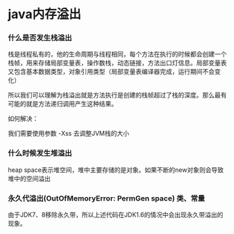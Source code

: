 # java内存溢出

### 什么是否发生栈溢出

栈是线程私有的，他的生命周期与线程相同，每个方法在执行的时候都会创建一个栈帧，用来存储局部变量表，操作数栈，动态链接，方法出口灯信息。局部变量表又包含基本数据类型，对象引用类型（局部变量表编译器完成，运行期间不会变化）

所以我们可以理解为栈溢出就是方法执行是创建的栈帧超过了栈的深度。那么最有可能的就是方法递归调用产生这种结果。

如何解决：

我们需要使用参数 -Xss 去调整JVM栈的大小

### 什么时候发生堆溢出
heap space表示堆空间，堆中主要存储的是对象。如果不断的new对象则会导致堆中的空间溢出

### 永久代溢出(OutOfMemoryError: PermGen space) 类、常量
由于JDK7、8移除永久带，所以上述代码在JDK1.6的情况中会出现永久带溢出的现象。